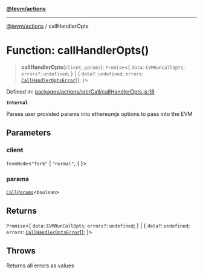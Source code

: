 [**@tevm/actions**](../README.md)

***

[@tevm/actions](../globals.md) / callHandlerOpts

# Function: callHandlerOpts()

> **callHandlerOpts**(`client`, `params`): `Promise`\<\{ `data`: `EVMRunCallOpts`; `errors?`: `undefined`; \} \| \{ `data?`: `undefined`; `errors`: [`CallHandlerOptsError`](../type-aliases/CallHandlerOptsError.md)[]; \}\>

Defined in: [packages/actions/src/Call/callHandlerOpts.js:18](https://github.com/evmts/tevm-monorepo/blob/main/packages/actions/src/Call/callHandlerOpts.js#L18)

**`Internal`**

Parses user provided params into ethereumjs options to pass into the EVM

## Parameters

### client

`TevmNode`\<`"fork"` \| `"normal"`, \{ \}\>

### params

[`CallParams`](../type-aliases/CallParams.md)\<`boolean`\>

## Returns

`Promise`\<\{ `data`: `EVMRunCallOpts`; `errors?`: `undefined`; \} \| \{ `data?`: `undefined`; `errors`: [`CallHandlerOptsError`](../type-aliases/CallHandlerOptsError.md)[]; \}\>

## Throws

Returns all errors as values
